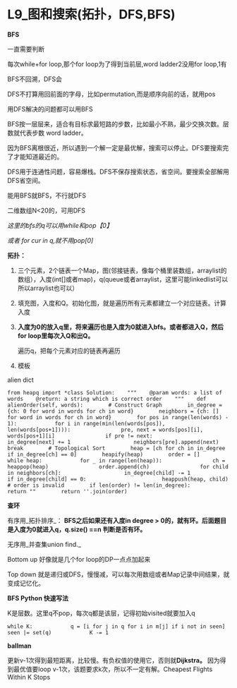 # L9\_图和搜索\(拓扑，DFS,BFS\)

**BFS**

一直需要判断

每次while+for loop,那个for loop为了得到当前层,word ladder2没用for loop,1有

BFS不回溯，DFS会

DFS不打算用回前面的字母，比如permutation,而是顺序向前的话，就用pos

用DFS解决的问题都可以用BFS

BFS按一层层来，适合有目标求最短路的步数，比如最小不熟，最少交换次数。层数就代表步数 word ladder。

因为BFS离根很近，所以遇到一个解一定是最优解，搜索可以停止。DFS要搜索完了才能知道最近的。

DFS用于连通性问题，容易爆栈。DFS不保存搜索状态，省空间。要搜索全部解用DFS省空间。

能用BFS就BFS，不行就DFS

二维数组N&lt;20的，可用DFS

_这里的bfs的q可以用while和pop【0】_

_或者 for cur in q,就不用pop\[0\]_

**拓扑：**

1. 三个元素，2个链表一个Map，图\(邻接链表，像每个桶里装数组，arraylist的数组），入度\(int\[\]或者map\)，q\(queue或者arraylist，这里可能linkedlist可以所以arraylist也可以）
2. 填充图，入度和Q。初始化图，就是遍历所有元素都建立一个对应链表。计算入度
3. **入度为0的放入q里，将来遍历也是入度为0就进入bfs。或者都进入Q，然后for loop里每次入Q和出Q。**

   遍历q，把每个元素对应的链表再遍历

4. 模板

alien dict

```text
from heapq import *class Solution:    """    @param words: a list of words    @return: a string which is correct order    """    def alienOrder(self, words):        # Construct Graph        in_degree = {ch: 0 for word in words for ch in word}        neighbors = {ch: [] for word in words for ch in word}        for pos in range(len(words) - 1):            for i in range(min(len(words[pos]), len(words[pos+1]))):                pre, next = words[pos][i], words[pos+1][i]                if pre != next:                    in_degree[next] += 1                    neighbors[pre].append(next)                    break        # Topological Sort        heap = [ch for ch in in_degree if in_degree[ch] == 0]        heapify(heap)        order = []        while heap:            for _ in range(len(heap)):                ch = heappop(heap)                order.append(ch)                for child in neighbors[ch]:                    in_degree[child] -= 1                    if in_degree[child] == 0:                        heappush(heap, child)        # order is invalid        if len(order) != len(in_degree):            return ""        return ''.join(order)
```

**查环**

有序用_拓扑排序_： **BFS之后如果还有入度in degree &gt; 0的，就有环。后面题目是入度为0就进入q，q.size\(\) ==n 判断是否有环。**

无序用_并查集union find._

Bottom up 好像就是几个for loop的DP一点点加起来

Top down 就是递归或DFS，慢慢减，可以每次用数组或者Map记录中间结果，就变成记忆化。

**BFS Python 快速写法**

K是层数。这里q不pop，每次q都是该层，记得初始visited就要加入q

```text
while K:            q = [i for j in q for i in m[j] if i not in seen]            seen |= set(q)            K -= 1
```

**ballman**

更新v-1次得到最短距离，比较慢。有负权值的使用它，否则就**Dijkstra。** 因为得到最优值要loop v-1次，该题要求k次，所以不一定有解。Cheapest Flights Within K Stops

